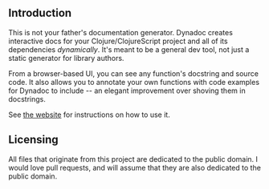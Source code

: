 ## Introduction

This is not your father's documentation generator. Dynadoc creates interactive docs for your Clojure/ClojureScript project and all of its dependencies *dynamically*. It's meant to be a general dev tool, not just a static generator for library authors.

From a browser-based UI, you can see any function's docstring and source code. It also allows you to annotate your own functions with code examples for Dynadoc to include -- an elegant improvement over shoving them in docstrings.

See [the website](https://sekao.net/dynadoc/) for instructions on how to use it.

## Licensing

All files that originate from this project are dedicated to the public domain. I would love pull requests, and will assume that they are also dedicated to the public domain.
